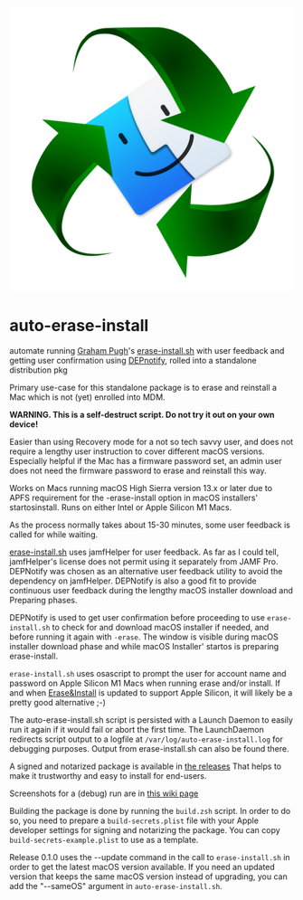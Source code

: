 ![auto-erase-install icon](/auto-erase-install-resources/auto-erase-install.png)

# auto-erase-install
automate running [Graham Pugh](https://github.com/grahampugh)'s [erase-install.sh](https://github.com/grahampugh/erase-install) with user feedback and getting user confirmation using [DEPnotify](https://gitlab.com/Mactroll/DEPNotify), rolled into a standalone distribution pkg

Primary use-case for this standalone package is to erase and reinstall a Mac which is not (yet) enrolled into MDM. 

**WARNING. This is a self-destruct script. Do not try it out on your own device!**

Easier than using Recovery mode for a not so tech savvy user, and does not require a lengthy user instruction to cover different macOS versions. Especially helpful if the Mac has a firmware password set, an admin user does not need the firmware password to erase and reinstall this way.

Works on Macs running macOS High Sierra version 13.x or later due to APFS requirement for the -erase-install option in macOS installers' startosinstall.  Runs on either Intel or Apple Silicon M1 Macs.

As the process normally takes about 15-30 minutes, some user feedback is called for while waiting. 

[erase-install.sh](https://github.com/grahampugh/erase-install) uses jamfHelper for user feedback. As far as I could tell, jamfHelper's license does not permit using it separately from JAMF Pro. DEPNotify was chosen as an alternative user feedback utility to avoid the dependency on jamfHelper. DEPNotify is also a good fit to provide continuous user feedback during the lengthy macOS installer download and Preparing phases. 

DEPNotify is used to get user confirmation before proceeding to use `erase-install.sh` to check for and download macOS installer if needed, and before running it again with `-erase`.
The window is visible during macOS installer download phase and while macOS Installer' startos is preparing erase-install. 

`erase-install.sh` uses osascript to prompt the user for account name and password on Apple Silicon M1 Macs when running erase and/or install. If and when [Erase&Install](https://bitbucket.org/prowarehouse-nl/erase-install/src/master/) is updated to support Apple Silicon, it will likely be a pretty good alternative ;-)

The auto-erase-install.sh script is persisted with a Launch Daemon to easily run it again if it would fail or abort the first time.
The LaunchDaemon redirects script output to a logfile at `/var/log/auto-erase-install.log` for debugging purposes. Output from erase-install.sh can also be found there. 

A signed and notarized package is available in [the releases](https://github.com/Datamind-dot-no/auto-erase-install/releases) That helps to make it trustworthy and easy to install for end-users.

Screenshots for a (debug) run are in [this wiki page](https://github.com/Datamind-dot-no/auto-erase-install/wiki/auto-erase-install---doing-it-manually)

Building the package is done by running the `build.zsh` script. In order to do so, you need to prepare a `build-secrets.plist` file with your Apple developer settings for signing and notarizing the package. You can copy `build-secrets-example.plist` to use as a template.

Release 0.1.0 uses the --update command in the call to `erase-install.sh` in order to get the latest macOS version available. If you need an updated version that keeps the same macOS version instead of upgrading, you can add the "--sameOS" argument in `auto-erase-install.sh`.